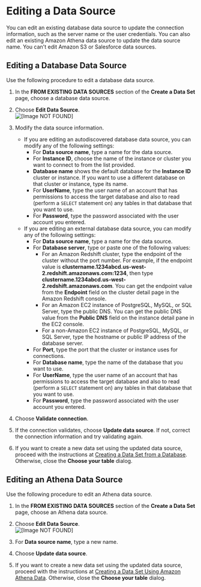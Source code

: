 # Editing a Data Source<a name="edit-a-data-source"></a>

You can edit an existing database data source to update the connection information, such as the server name or the user credentials\. You can also edit an existing Amazon Athena data source to update the data source name\. You can't edit Amazon S3 or Salesforce data sources\.

## Editing a Database Data Source<a name="edit-a-database-data-source"></a>

Use the following procedure to edit a database data source\.

1. In the **FROM EXISTING DATA SOURCES** section of the **Create a Data Set** page, choose a database data source\.

1. Choose **Edit Data Source**\.  
![\[Image NOT FOUND\]](http://docs.aws.amazon.com/quicksight/latest/user/images/edit-data-source.png)

1. Modify the data source information\.
   + If you are editing an autodiscovered database data source, you can modify any of the following settings:
     + For **Data source name**, type a name for the data source\.
     + For **Instance ID**, choose the name of the instance or cluster you want to connect to from the list provided\.
     + **Database name** shows the default database for the **Instance ID** cluster or instance\. If you want to use a different database on that cluster or instance, type its name\.
     + For **UserName**, type the user name of an account that has permissions to access the target database and also to read \(perform a `SELECT` statement on\) any tables in that database that you want to use\.
     + For **Password**, type the password associated with the user account you entered\.
   + If you are editing an external database data source, you can modify any of the following settings:
     + For **Data source name**, type a name for the data source\.
     + For **Database server**, type or paste one of the following values:
       + For an Amazon Redshift cluster, type the endpoint of the cluster without the port number\. For example, if the endpoint value is **clustername\.1234abcd\.us\-west\-2\.redshift\.amazonaws\.com:1234**, then type **clustername\.1234abcd\.us\-west\-2\.redshift\.amazonaws\.com**\. You can get the endpoint value from the **Endpoint** field on the cluster detail page in the Amazon Redshift console\.
       + For an Amazon EC2 instance of PostgreSQL, MySQL, or SQL Server, type the public DNS\. You can get the public DNS value from the **Public DNS** field on the instance detail pane in the EC2 console\.
       + For a non\-Amazon EC2 instance of PostgreSQL, MySQL, or SQL Server, type the hostname or public IP address of the database server\.
     + For **Port**, type the port that the cluster or instance uses for connections\.
     + For **Database name**, type the name of the database that you want to use\.
     + For **UserName**, type the user name of an account that has permissions to access the target database and also to read \(perform a `SELECT` statement on\) any tables in that database that you want to use\.
     + For **Password**, type the password associated with the user account you entered\.

1. Choose **Validate connection**\.

1. If the connection validates, choose **Update data source**\. If not, correct the connection information and try validating again\.

1. If you want to create a new data set using the updated data source, proceed with the instructions at [Creating a Data Set from a Database](create-a-database-data-set.md)\. Otherwise, close the **Choose your table** dialog\.

## Editing an Athena Data Source<a name="edit-an-athena-data-source"></a>

Use the following procedure to edit an Athena data source\.

1. In the **FROM EXISTING DATA SOURCES** section of the **Create a Data Set** page, choose an Athena data source\.

1. Choose **Edit Data Source**\.  
![\[Image NOT FOUND\]](http://docs.aws.amazon.com/quicksight/latest/user/images/edit-data-source-athena.png)

1. For **Data source name**, type a new name\.

1. Choose **Update data source**\.

1. If you want to create a new data set using the updated data source, proceed with the instructions at [Creating a Data Set Using Amazon Athena Data](create-a-data-set-athena.md)\. Otherwise, close the **Choose your table** dialog\.